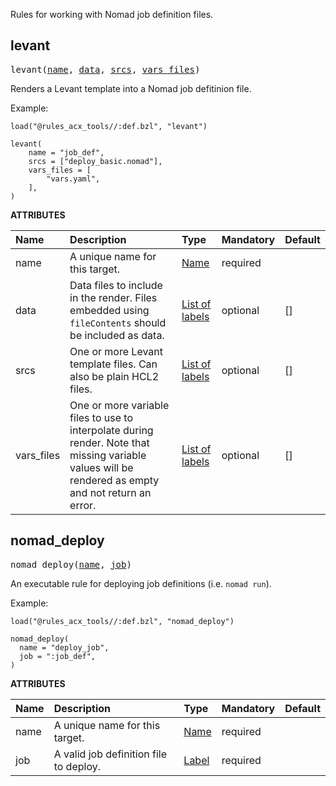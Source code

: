 <!-- Generated with Stardoc: http://skydoc.bazel.build -->

Rules for working with Nomad job definition files.

<a id="#levant"></a>

## levant

<pre>
levant(<a href="#levant-name">name</a>, <a href="#levant-data">data</a>, <a href="#levant-srcs">srcs</a>, <a href="#levant-vars_files">vars_files</a>)
</pre>


Renders a Levant template into a Nomad job defitinion file.

Example:
```
load("@rules_acx_tools//:def.bzl", "levant")

levant(
    name = "job_def",
    srcs = ["deploy_basic.nomad"],
    vars_files = [
        "vars.yaml",
    ],
)

```


**ATTRIBUTES**


| Name  | Description | Type | Mandatory | Default |
| :------------- | :------------- | :------------- | :------------- | :------------- |
| <a id="levant-name"></a>name |  A unique name for this target.   | <a href="https://bazel.build/docs/build-ref.html#name">Name</a> | required |  |
| <a id="levant-data"></a>data |  Data files to include in the render. Files embedded using <code>fileContents</code> should be included as data.   | <a href="https://bazel.build/docs/build-ref.html#labels">List of labels</a> | optional | [] |
| <a id="levant-srcs"></a>srcs |  One or more Levant template files. Can also be plain HCL2 files.   | <a href="https://bazel.build/docs/build-ref.html#labels">List of labels</a> | optional | [] |
| <a id="levant-vars_files"></a>vars_files |  One or more variable files to use to interpolate during render. Note that missing variable values will be rendered as empty and not return an error.   | <a href="https://bazel.build/docs/build-ref.html#labels">List of labels</a> | optional | [] |


<a id="#nomad_deploy"></a>

## nomad_deploy

<pre>
nomad_deploy(<a href="#nomad_deploy-name">name</a>, <a href="#nomad_deploy-job">job</a>)
</pre>


An executable rule for deploying job definitions (i.e. `nomad run`).

Example:
```
load("@rules_acx_tools//:def.bzl", "nomad_deploy")

nomad_deploy(
  name = "deploy_job",
  job = ":job_def",
)
```


**ATTRIBUTES**


| Name  | Description | Type | Mandatory | Default |
| :------------- | :------------- | :------------- | :------------- | :------------- |
| <a id="nomad_deploy-name"></a>name |  A unique name for this target.   | <a href="https://bazel.build/docs/build-ref.html#name">Name</a> | required |  |
| <a id="nomad_deploy-job"></a>job |  A valid job definition file to deploy.   | <a href="https://bazel.build/docs/build-ref.html#labels">Label</a> | required |  |


